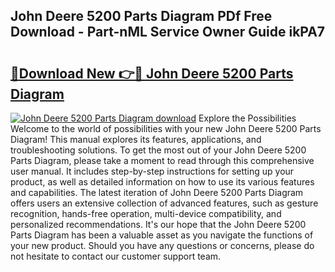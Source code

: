 ## John Deere 5200 Parts Diagram PDf Free Download - Part-nML Service Owner Guide ikPA7

# <h2><a href="http://dfl3ct.blite.top/?on=John+Deere+5200+Parts+Diagram">🔗Download New 👉🔴 John Deere 5200 Parts Diagram</a></h2>

[![John Deere 5200 Parts Diagram download](https://i.imgur.com/lujVjoI.png)](http://dfl3ct.blite.top/?on=John+Deere+5200+Parts+Diagram)
Explore the Possibilities Welcome to the world of possibilities with your new John Deere 5200 Parts Diagram! This manual explores its features, applications, and troubleshooting solutions. To get the most out of your John Deere 5200 Parts Diagram, please take a moment to read through this comprehensive user manual. It includes step-by-step instructions for setting up your product, as well as detailed information on how to use its various features and capabilities. The latest iteration of John Deere 5200 Parts Diagram offers users an extensive collection of advanced features, such as gesture recognition, hands-free operation, multi-device compatibility, and personalized recommendations. It's our hope that the John Deere 5200 Parts Diagram has been a valuable asset as you navigate the functions of your new product. Should you have any questions or concerns, please do not hesitate to contact our customer support team.
